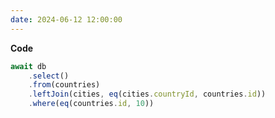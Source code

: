 ```yaml
---
date: 2024-06-12 12:00:00
---
```

**Code**
<br/>
```typescript
await db
	.select()
	.from(countries)
	.leftJoin(cities, eq(cities.countryId, countries.id))
	.where(eq(countries.id, 10))
```